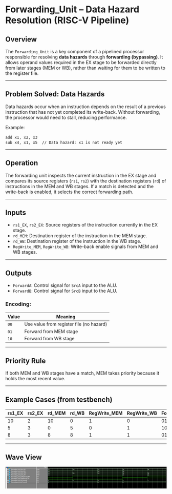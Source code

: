 
# Forwarding_Unit – Data Hazard Resolution (RISC-V Pipeline)

## Overview

The `Forwarding_Unit` is a key component of a pipelined processor responsible for resolving **data hazards** through **forwarding (bypassing)**. It allows operand values required in the EX stage to be forwarded directly from later stages (MEM or WB), rather than waiting for them to be written to the register file.

---

## Problem Solved: Data Hazards

Data hazards occur when an instruction depends on the result of a previous instruction that has not yet completed its write-back. Without forwarding, the processor would need to stall, reducing performance.

Example:
```assembly
add x1, x2, x3
sub x4, x1, x5  // Data hazard: x1 is not ready yet
```

---

## Operation

The forwarding unit inspects the current instruction in the EX stage and compares its source registers (`rs1`, `rs2`) with the destination registers (`rd`) of instructions in the MEM and WB stages. If a match is detected and the write-back is enabled, it selects the correct forwarding path.

---

## Inputs

- `rs1_EX`, `rs2_EX`: Source registers of the instruction currently in the EX stage.
- `rd_MEM`: Destination register of the instruction in the MEM stage.
- `rd_WB`: Destination register of the instruction in the WB stage.
- `RegWrite_MEM`, `RegWrite_WB`: Write-back enable signals from MEM and WB stages.

---

## Outputs

- `ForwardA`: Control signal for `SrcA` input to the ALU.
- `ForwardB`: Control signal for `SrcB` input to the ALU.

### Encoding:

| Value | Meaning               |
|-------|------------------------|
| `00`  | Use value from register file (no hazard) |
| `01`  | Forward from MEM stage |
| `10`  | Forward from WB stage  |

---

## Priority Rule

If both MEM and WB stages have a match, MEM takes priority because it holds the most recent value.

---

## Example Cases (from testbench)

| rs1_EX | rs2_EX | rd_MEM | rd_WB | RegWrite_MEM | RegWrite_WB | ForwardA | ForwardB |
|--------|--------|--------|--------|---------------|--------------|----------|----------|
| 10     | 2      | 10     | 0      | 1             | 0            | 01       | 00       |
| 5      | 3      | 0      | 5      | 0             | 1            | 10       | 00       |
| 8      | 3      | 8      | 8      | 1             | 1            | 01       | 00       |

---

## Wave View

![alt text](image-7.png)